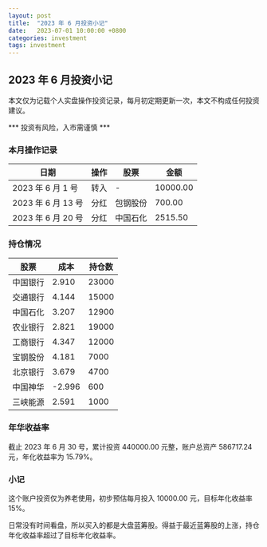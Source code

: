 ```yaml
---
layout: post
title:  "2023 年 6 月投资小记"
date:   2023-07-01 10:00:00 +0800
categories: investment
tags: investment
---
```


## 2023 年 6 月投资小记

本文仅为记载个人实盘操作投资记录，每月初定期更新一次，本文不构成任何投资建议。

*** 投资有风险，入市需谨慎 ***

### 本月操作记录

| 日期 | 操作 | 股票 | 金额 |
| --- | --- | --- | --- |
| 2023 年 6 月 1 号 | 转入 | - | 10000.00 |
| 2023 年 6 月 13 号 | 分红 | 包钢股份 | 700.00 |
| 2023 年 6 月 20 号 | 分红 | 中国石化 | 2515.50 |

### 持仓情况

| 股票 | 成本 | 持仓数 |
| --- | --- | --- |
| 中国银行 | 2.910 | 23000 |
| 交通银行 | 4.144 | 15000 |
| 中国石化 | 3.207 | 12900 |
| 农业银行 | 2.821 | 19000 |
| 工商银行 | 4.347 | 12000 |
| 宝钢股份 | 4.181 | 7000 |
| 北京银行 | 3.679 | 4700 |
| 中国神华 | -2.996 | 600 |
| 三峡能源 | 2.591 | 1000 |

### 年华收益率  

截止 2023 年 6 月 30 号，累计投资 440000.00 元整，账户总资产 586717.24 元，年化收益率为 15.79%。

### 小记

这个账户投资仅为养老使用，初步预估每月投入 10000.00 元，目标年化收益率 15%。  

日常没有时间看盘，所以买入的都是大盘蓝筹股。得益于最近蓝筹股的上涨，持仓年化收益率超过了目标年化收益率。  
